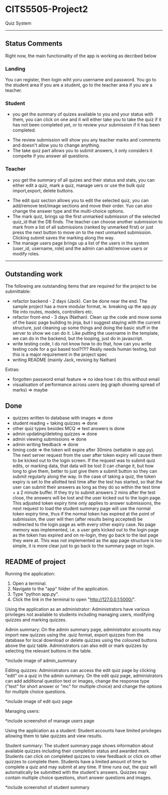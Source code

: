 # CITS5505-Project2
 Quiz System

---
## Status Comments  
Right now, the main functionality of the app is working as decribed below

### Landing  
You can register, then login wiht yoru username and password.  You go to the student area if you are a student, go to the teacher area if you are a teacher.

### Student  

* you get the summary of quizes available to you and your status with them, you can click on one and it will either take you to take the quiz if it has not been completed yet, or to review your submission if it has been completed.
 + The review submission will show you any teacher marks and comments and doesn't allow you to change anything.
 + The take quiz part allows you to submit answers, it only considers it compelte if you answer all questions.

### Teacher  

* you get the summary of all quizes and their status and stats, you can either edit a quiz, mark a quiz, manage uers or use the bulk quiz import,export, delete buttons.
 + The edit quiz section allows you to edit the selected quiz, you can add/remove text/image sections and move their order.  Yuo can also change the answer type and the multi-choice options.
 + The mark quiz, brings up the first unmarked submission of the selected quiz_id that the DB finds.  The teacher can choose another submission to mark from a list of all submissions (ranked by unmarked first) or just press the next button to move on to the next unmarked submission.  Clicking submit saves the marking along the way.
 + The manage users page brings up a list of the users in the system (user_id, username, role) and the admin can add/remove users or modify roles.
 
 ---
 
 ## Outstanding work  
 The following are outstanding items that are required for the project to be submittable:  
 
 * refactor backend - 2 days  (Jack).  Can be done near the end.  The sample project has a more modular format, ie. breaking up the app.py file into routes, models, controllers etc.
 * refactor front-end - 3 days  (Nathan).  Clean up the code and move some of the basic page building to jinja, but I suggest staying with the current structure, just cleaning up some things and doing the basic stuff in the server to show we can do it.  Like putting the username in the template, we can do in the backend, but the looping, just do in javascript.
 * write testing code, I do not know how to do that, how can you write testing code for a gui based tool?!?!?  Really needs human testing, but this is a major requirement in the project spec
 * writing README (mainly Jack, revising by Nathan)
 

Extras:
* forgotten password email feature => no idea how t do this without email
* visualisation of performance across users (eg graph showing spread of marks) => maybe

Done
-------------
* quizzes written to database with images => done
* student reading + taking quizzes => done
* other quiz types besides MCQ => text answers is done
* admin updating/deleting quizzes => done
* admin viewing submissions => done
* admin writing feedback => done
* timing code => the token will expire after 30mins (settable in app.py).  The next server request from the user after token expiry will cause them to be kicked out to the login screen.  If the request was to submit quiz edits, or marking data, that data will be lost (I can change it, but how long to give them, better to just give them a submit button so they can submit regularly along the way.  In the case of taking a quiz, the token expiry is set to the allotted test time after the test has started, so that the user can submit their answers as long as they do so within the test time + a 2 minute buffer.  If they try to submit answers 2 mins after the test close, the answers will be lost and the user kicked out to the login page.  This adjusted token expiry time only applies to answer submissions, the next request to load the student summary page will use the normal token expiry time, thus if the normal token has expired at the point of submission, the user will then (after results being accepted) be redirected to the login page as with every other expiry case.  No page memory was implemented, i.e. a user gets kicked out to the login page as the token has expired and on re-login, they go back to the last page they were at.  This was not implemented as the app page structure is too simple, it is more clear just to go back to the summary page on login.


README of project
---
Running the application:
1. Open a terminal.
2. Navigate to the "app" folder of the application.
3. Type "python app.py".
4. Click the link in the terminal to open "http://127.0.0.1:5000/".

Using the application as an administrator:
Administrators have various privileges not available to students including managing users, modifying quizzes and marking quizzes.

Admin summary:
On the admin summary page, administrator accounts may import new quizzes using the .quiz format, export quizzes from the database for local download or delete quizzes using the coloured buttons above the quiz table. Administrators can also edit or mark quizzes by selecting the relevant buttons in the table. 

*include image of admin_summary

Editing quizzes:
Administrators can access the edit quiz page by clicking "edit" on a quiz in the admin summary. On the edit quiz page, administrators can add additional question text or images, change the response type ("text" for short answer or "mc" for multiple choice) and change the options for multiple choice questions.

*include image of edit quiz page

Managing users:

*include screenshot of manage users page


Using the application as a student:
Student accounts have limited privileges allowing them to take quizzes and view results.

Student summary:
The student summary page shows information about available quizzes including their completion status and awarded mark. Students can click on completed quizzes to view feedback or click on other quizzes to complete them. Students have a limited amount of time to complete a quiz and may submit at any time. If time runs out, the quiz will automatically be submitted with the student's answers. Quizzes may contain multiple choice questions, short answer questions and images.

*include screenshot of student summary
